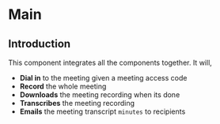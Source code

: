 # Main
## Introduction
This component integrates all the components together. It will,

- **Dial in** to the meeting given a meeting access code
- **Record** the whole meeting
- **Downloads** the meeting recording when its done
- **Transcribes** the meeting recording
- **Emails** the meeting transcript `minutes` to recipients
